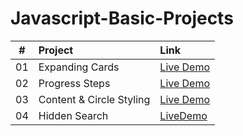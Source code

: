 # Javascript-Basic-Projects

|  #   |  Project  |  Link  |
|------|:----------|:----------|
|  01  | Expanding Cards | [Live Demo](https://expanding-cards-3r1x1uezf-brandontuan777.vercel.app/)
|  02  | Progress Steps |  [Live Demo](https://progress-steps-nf8gbczh5-brandontuan777.vercel.app/)
|  03  | Content & Circle Styling | [Live Demo](https://content-circle-styling-hve2d3rym-brandontuan777.vercel.app/)
|  04  | Hidden Search |  [LiveDemo](https://hidden-search-106b9.web.app/)
